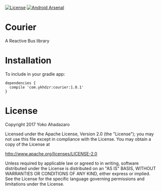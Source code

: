 [![License](https://img.shields.io/github/license/pluscubed/recycler-fast-scroll.svg)](https://www.apache.org/licenses/LICENSE-2.0.html)
[![Android Arsenal](https://img.shields.io/badge/Android%20Arsenal-Courier-green.svg?style=true)](https://android-arsenal.com/details/1/6213)

# Courier
A Reactive Bus library

Installation
=======
To include in your gradle app:

	dependencies {
	  compile 'com.ykhdzr:courier:1.0.1'
	}

License
=======

Copyright 2017 Yoko Ahadazaro

Licensed under the Apache License, Version 2.0 (the "License");
you may not use this file except in compliance with the License.
You may obtain a copy of the License at

http://www.apache.org/licenses/LICENSE-2.0

Unless required by applicable law or agreed to in writing, software
distributed under the License is distributed on an "AS IS" BASIS,
WITHOUT WARRANTIES OR CONDITIONS OF ANY KIND, either express or implied.
See the License for the specific language governing permissions and
limitations under the License.
